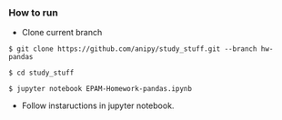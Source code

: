 ### How to run ###

* Clone current branch

`$ git clone https://github.com/anipy/study_stuff.git --branch hw-pandas`

`$ cd study_stuff`

`$ jupyter notebook EPAM-Homework-pandas.ipynb`

* Follow instaructions in jupyter notebook.
